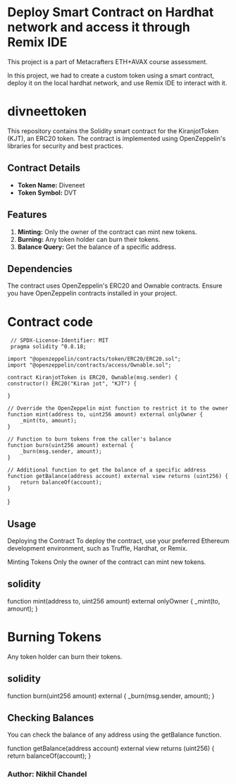  # Deploy Smart Contract on Hardhat network and access it through Remix IDE

This project is a part of Metacrafters ETH+AVAX course assessment.

In this project, we had to create a custom token using a smart contract, deploy it on the local hardhat network, and use Remix IDE to interact with it.
# divneettoken

This repository contains the Solidity smart contract for the KiranjotToken (KJT), an ERC20 token. The contract is implemented using OpenZeppelin's libraries for security and best practices.

## Contract Details

- **Token Name:** Diveneet
- **Token Symbol:** DVT

## Features

1. **Minting:** Only the owner of the contract can mint new tokens.
2. **Burning:** Any token holder can burn their tokens.
3. **Balance Query:** Get the balance of a specific address.

## Dependencies

The contract uses OpenZeppelin's ERC20 and Ownable contracts. Ensure you have OpenZeppelin contracts installed in your project.
# Contract code

     // SPDX-License-Identifier: MIT
     pragma solidity ^0.8.18;

    import "@openzeppelin/contracts/token/ERC20/ERC20.sol";
    import "@openzeppelin/contracts/access/Ownable.sol";

    contract KiranjotToken is ERC20, Ownable(msg.sender) {
    constructor() ERC20("Kiran jot", "KJT") {
       
    }

    // Override the OpenZeppelin mint function to restrict it to the owner
    function mint(address to, uint256 amount) external onlyOwner {
        _mint(to, amount);
    }

    // Function to burn tokens from the caller's balance
    function burn(uint256 amount) external {
        _burn(msg.sender, amount);
    }

    // Additional function to get the balance of a specific address
    function getBalance(address account) external view returns (uint256) {
        return balanceOf(account);
    }
}


## Usage


Deploying the Contract
To deploy the contract, use your preferred Ethereum development environment, such as Truffle, Hardhat, or Remix.

Minting Tokens
Only the owner of the contract can mint new tokens.

## solidity

function mint(address to, uint256 amount) external onlyOwner {
    _mint(to, amount);
}

# Burning Tokens
Any token holder can burn their tokens.

## solidity

function burn(uint256 amount) external {
    _burn(msg.sender, amount);
}
## Checking Balances
You can check the balance of any address using the getBalance function.

function getBalance(address account) external view returns (uint256) {
    return balanceOf(account);
}

### Author: Nikhil Chandel

